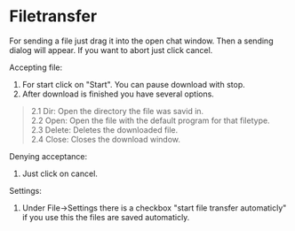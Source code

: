 # Filetransfer #

For sending a file just drag it into the open chat window.
Then a sending dialog will appear. If you want to abort just click cancel.

Accepting file:

1. For start click on "Start". You can pause download with stop.<br>
2. After download is finished you have several options.<br>
<blockquote>2.1 Dir: Open the directory the file was savid in.<br>
2.2 Open: Open the file with the default program for that filetype.<br>
2.3 Delete: Deletes the downloaded file.<br>
2.4 Close: Closes the download window.<br></blockquote>


Denying acceptance:<br>

1. Just click on cancel.<br>

Settings:<br>

1. Under File->Settings there is a checkbox "start file transfer automaticly" if you use this the files are saved automaticly.